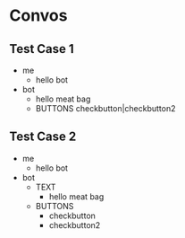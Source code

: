 # Convos
## Test Case 1
- me
  - hello bot
- bot
  - hello meat bag
  - BUTTONS checkbutton|checkbutton2
## Test Case 2
- me
  - hello bot
- bot
  - TEXT
    - hello meat bag
  - BUTTONS
    - checkbutton
    - checkbutton2
